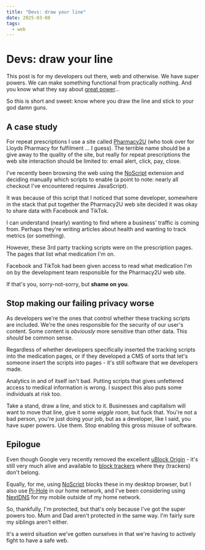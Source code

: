 ```yaml
---
title: "Devs: draw your line"
date: 2025-03-08
tags:
  - web
---
```


# Devs: draw your line

This post is for my developers out there, web and otherwise. We have super powers. We can make something functional from practically nothing. And you know what they say about [great power](https://duckduckgo.com/?q=with+great+power)…

So this is short and sweet: know where you draw the line and stick to your god damn guns.

<!-- more -->

## A case study

For repeat prescriptions I use a site called [Pharmacy2U](https://www.pharmacy2u.co.uk/) (who took over for Lloyds Pharmacy for fulfilment … I guess). The terrible name should be a give away to the quality of the site, but really for repeat prescriptions the web site interaction should be limited to: email alert, click, pay, close.

I've recently been browsing the web using the [NoScript](https://noscript.net/) extension and deciding manually which scripts to enable (a point to note: nearly all checkout I've encountered requires JavaScript).

It was because of this script that I noticed that some developer, somewhere in the stack that put together the Pharmacy2U web site decided it was okay to share data with Facebook and TikTok.

I can understand (nearly) wanting to find where a business' traffic is coming from. Perhaps they're writing articles about health and wanting to track metrics (or something).

However, these 3rd party tracking scripts were on the prescription pages. The pages that list what medication I'm on.

Facebook and TikTok had been given access to read what medication I'm on by the development team responsible for the Pharmacy2U web site.

If that's you, sorry-not-sorry, but **shame on you**.

## Stop making our failing privacy worse

As developers we're the ones that control whether these tracking scripts are included. We're the ones responsible for the security of our user's content. Some content is _obviously_ more sensitive than other data. This _should_ be common sense.

Regardless of whether developers specifically inserted the tracking scripts into the medication pages, or if they developed a CMS of sorts that let's someone insert the scripts into pages - it's still software that we developers made.

Analytics in and of itself isn't bad. Putting scripts that gives unfettered access to medical information is wrong. I suspect this also puts some individuals at risk too.

Take a stand, draw a line, and stick to it. Businesses and capitalism will want to move that line, give it some _wiggle room_, but fuck that. You're not a bad person, you're just doing your job, but as a developer, like I said, you have super powers. Use them. Stop enabling this gross misuse of software.

## Epilogue

Even though Google very recently removed the excellent [uBlock Origin](https://chromewebstore.google.com/detail/ublock-origin/cjpalhdlnbpafiamejdnhcphjbkeiagm?pli=1) - it's still very much alive and available to [block trackers](https://ublockorigin.com/) where they (trackers) don't belong.

Equally, for me, using [NoScript](https://noscript.net/) blocks these in my desktop browser, but I also use [Pi-Hole](https://pi-hole.net/) in our home network, and I've been considering using [NextDNS](https://nextdns.io/?from=4azjnggh) for my mobile outside of my home network.

So, thankfully, I'm protected, but that's only because I've got the super powers too. Mum and Dad aren't protected in the same way. I'm fairly sure my siblings aren't either.

It's a weird situation we've gotten ourselves in that we're having to actively fight to have a safe web.